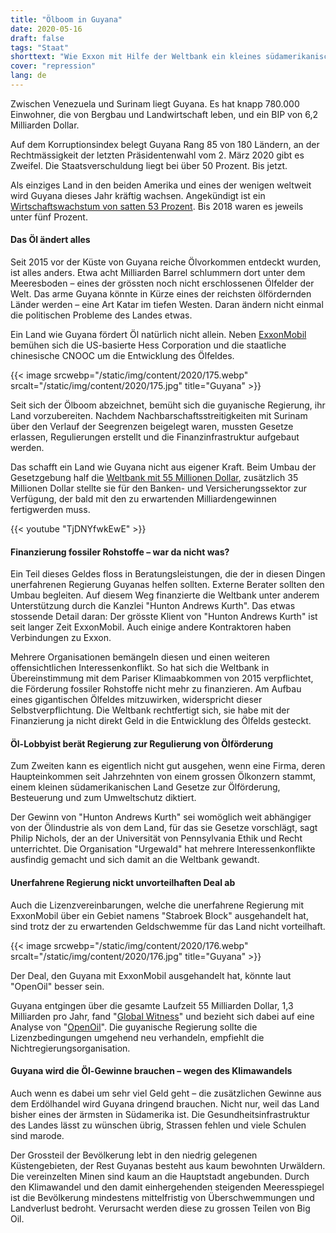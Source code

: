 ```yaml
---
title: "Ölboom in Guyana"
date: 2020-05-16
draft: false
tags: "Staat"
shorttext: "Wie Exxon mit Hilfe der Weltbank ein kleines südamerikanisches Land über den Tisch zog."
cover: "repression"
lang: de
---
```


Zwischen Venezuela und Surinam liegt Guyana. Es hat knapp 780.000 Einwohner, die von Bergbau und Landwirtschaft leben, und ein BIP von 6,2 Milliarden Dollar.

Auf dem Korruptionsindex belegt Guyana Rang 85 von 180 Ländern, an der Rechtmässigkeit der letzten Präsidentenwahl vom 2. März 2020 gibt es Zweifel. Die Staatsverschuldung liegt bei über 50 Prozent. Bis jetzt.

Als einziges Land in den beiden Amerika und eines der wenigen weltweit wird Guyana dieses Jahr kräftig wachsen. Angekündigt ist ein [Wirtschaftswachstum von satten 53 Prozent](https://www.bloomberg.com/news/articles/2020-04-14/world-economy-may-be-crashing-but-guyana-still-seen-growing-53 "World Economy May Be Crashing But Guyana Still Seen Growing 53%"). Bis 2018 waren es jeweils unter fünf Prozent.

#### Das Öl ändert alles

Seit 2015 vor der Küste von Guyana reiche Ölvorkommen entdeckt wurden, ist alles anders. Etwa acht Milliarden Barrel schlummern dort unter dem Meeresboden – eines der grössten noch nicht erschlossenen Ölfelder der Welt. Das arme Guyana könnte in Kürze eines der reichsten ölfördernden Länder werden – eine Art Katar im tiefen Westen. Daran ändern nicht einmal die politischen Probleme des Landes etwas.

Ein Land wie Guyana fördert Öl natürlich nicht allein. Neben [ExxonMobil](https://www.theguardian.com/business/2020/mar/08/world-bank-accused-over-exxonmobil-plans-to-tap-guyana-oil-rush "World Bank accused over ExxonMobil plans to tap Guyana oil rush") bemühen sich die US-basierte Hess Corporation und die staatliche chinesische CNOOC um die Entwicklung des Ölfeldes.

{{< image srcwebp="/static/img/content/2020/175.webp" srcalt="/static/img/content/2020/175.jpg" title="Guyana" >}}

Seit sich der Ölboom abzeichnet, bemüht sich die guyanische Regierung, ihr Land vorzubereiten. Nachdem Nachbarschaftsstreitigkeiten mit Surinam über den Verlauf der Seegrenzen beigelegt waren, mussten Gesetze erlassen, Regulierungen erstellt und die Finanzinfrastruktur aufgebaut werden.

Das schafft ein Land wie Guyana nicht aus eigener Kraft. Beim Umbau der Gesetzgebung half die [Weltbank mit 55 Millionen Dollar](https://www.theguardian.com/business/2020/feb/27/world-bank-guyana-fossil-fuel-industry-climate "Anger over World Bank's $55m pledge to Guyana's fossil fuel industry"), zusätzlich 35 Millionen Dollar stellte sie für den Banken- und Versicherungssektor zur Verfügung, der bald mit den zu erwartenden Milliardengewinnen fertigwerden muss.

{{< youtube "TjDNYfwkEwE" >}}

#### Finanzierung fossiler Rohstoffe – war da nicht was?

Ein Teil dieses Geldes floss in Beratungsleistungen, die der in diesen Dingen unerfahrenen Regierung Guyanas helfen sollten. Externe Berater sollten den Umbau begleiten. Auf diesem Weg finanzierte die Weltbank unter anderem Unterstützung durch die Kanzlei "Hunton Andrews Kurth". Das etwas stossende Detail daran: Der grösste Klient von "Hunton Andrews Kurth" ist seit langer Zeit ExxonMobil. Auch einige andere Kontraktoren haben Verbindungen zu Exxon.

Mehrere Organisationen bemängeln diesen und einen weiteren offensichtlichen Interessenkonflikt. So hat sich die Weltbank in Übereinstimmung mit dem Pariser Klimaabkommen von 2015 verpflichtet, die Förderung fossiler Rohstoffe nicht mehr zu finanzieren. Am Aufbau eines gigantischen Ölfeldes mitzuwirken, widerspricht dieser Selbstverpflichtung. Die Weltbank rechtfertigt sich, sie habe mit der Finanzierung ja nicht direkt Geld in die Entwicklung des Ölfelds gesteckt.

#### Öl-Lobbyist berät Regierung zur Regulierung von Ölförderung

Zum Zweiten kann es eigentlich nicht gut ausgehen, wenn eine Firma, deren Haupteinkommen seit Jahrzehnten von einem grossen Ölkonzern stammt, einem kleinen südamerikanischen Land Gesetze zur Ölförderung, Besteuerung und zum Umweltschutz diktiert.

Der Gewinn von "Hunton Andrews Kurth" sei womöglich weit abhängiger von der Ölindustrie als von dem Land, für das sie Gesetze vorschlägt, sagt Philip Nichols, der an der Universität von Pennsylvania Ethik und Recht unterrichtet. Die Organisation "Urgewald" hat mehrere Interessenkonflikte ausfindig gemacht und sich damit an die Weltbank gewandt.

#### Unerfahrene Regierung nickt unvorteilhaften Deal ab

Auch die Lizenzvereinbarungen, welche die unerfahrene Regierung mit ExxonMobil über ein Gebiet namens "Stabroek Block" ausgehandelt hat, sind trotz der zu erwartenden Geldschwemme für das Land nicht vorteilhaft.

{{< image srcwebp="/static/img/content/2020/176.webp" srcalt="/static/img/content/2020/176.jpg" title="Guyana" >}}

Der Deal, den Guyana mit ExxonMobil ausgehandelt hat, könnte laut "OpenOil" besser sein.

Guyana entgingen über die gesamte Laufzeit 55 Milliarden Dollar, 1,3 Milliarden pro Jahr, fand "[Global Witness](/static/downloads/Global_Witness_-_Guyana_Exxon_Report_-_Feb_2020.pdf "How Exxon’s exploitative deal deprived Guyana of up to US$55 billion")" und bezieht sich dabei auf eine Analyse von "[OpenOil](/static/downloads/OpenOil_-_Guyana_Stabroek_Report_-_Jan_2020.pdf "How much revenue will Guyana lose out on in Stabroek?")". Die guyanische Regierung sollte die Lizenzbedingungen umgehend neu verhandeln, empfiehlt die Nichtregierungsorganisation.

#### Guyana wird die Öl-Gewinne brauchen – wegen des Klimawandels

Auch wenn es dabei um sehr viel Geld geht – die zusätzlichen Gewinne aus dem Erdölhandel wird Guyana dringend brauchen. Nicht nur, weil das Land bisher eines der ärmsten in Südamerika ist. Die Gesundheitsinfrastruktur des Landes lässt zu wünschen übrig, Strassen fehlen und viele Schulen sind marode.

Der Grossteil der Bevölkerung lebt in den niedrig gelegenen Küstengebieten, der Rest Guyanas besteht aus kaum bewohnten Urwäldern. Die vereinzelten Minen sind kaum an die Hauptstadt angebunden. Durch den Klimawandel und den damit einhergehenden steigenden Meeresspiegel ist die Bevölkerung mindestens mittelfristig von Überschwemmungen und Landverlust bedroht. Verursacht werden diese zu grossen Teilen von Big Oil.
